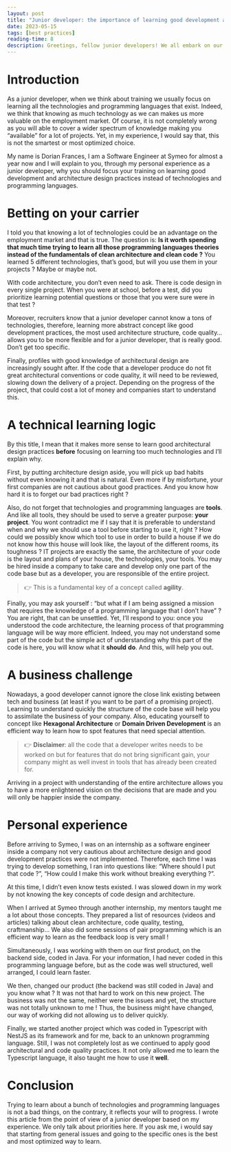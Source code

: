 ```yaml
---
layout: post
title: "Junior developer: the importance of learning good development and architecture practices"
date: 2023-05-15
tags: [best practices]
reading-time: 8
description: Greetings, fellow junior developers! We all embark on our coding journeys with an insatiable thirst for knowledge, eagerly devouring every programming language and technology in our path. It's only natural to believe that the more technologies we master, the more valuable we become in the competitive job market. After all, versatility seems like the ultimate key to unlocking endless opportunities. But what if I told you there's a smarter and more optimized approach to reaching your career goals?
---
```


# Introduction

As a junior developer, when we think about training we usually focus on learning all the technologies and programming languages that exist. Indeed, we
think that knowing as much technology as we can makes us more valuable on the employment market. Of course, it is not completely wrong as you will
able to cover a wider spectrum of knowledge making you “available” for a lot of projects. Yet, in my experience, I would say that, this is not the
smartest or most optimized choice.

My name is Dorian Frances, I am a Software Engineer at Symeo for almost a year now and I will explain to you, through my personal experience as a
junior developer, why you should focus your training on learning good development and architecture design practices instead of technologies and
programming languages.

# Betting on your carrier

I told you that knowing a lot of technologies could be an advantage on the employment market and that is true. The question is: **Is it worth spending
that much time trying to learn all those programming languages theories instead of the fundamentals of clean architecture and clean code ?** You
learned 5 different technologies, that’s good, but will you use them in your projects ? Maybe or maybe not.

With code architecture, you don’t even need to ask. There is code design in every single project. When you were at school, before a test, did you
prioritize learning potential questions or those that you were sure were in that test ?

Moreover, recruiters know that a junior developer cannot know a tons of technologies, therefore, learning more abstract concept like good development
practices, the most used architecture structure, code quality… allows you to be more flexible and for a junior developer, that is really good. Don’t
get too specific.

Finally, profiles with good knowledge of architectural design are increasingly sought after. If the code that a developer produce do not fit great
architectural conventions or code quality, it will need to be reviewed, slowing down the delivery of a project. Depending on the progress of the
project, that could cost a lot of money and companies start to understand this.

# A technical learning logic

By this title, I mean that it makes more sense to learn good architectural design practices **before** focusing on learning too much technologies and
I’ll explain why.

First, by putting architecture design aside, you will pick up bad habits without even knowing it and that is natural. Even more if by misfortune, your
first companies are not cautious about good practices. And you know how hard it is to forget our bad practices right ?

Also, do not forget that technologies and programming languages are **tools**. And like all tools, they should be used to serve a
greater purpose: **your project**. You wont contradict me if I say that it is preferable to understand when and why we should use a tool before
starting to use it, right ? How could we possibly know which tool to use in order to build a house if we do not know how this house will look like,
the layout of the different rooms, its toughness ? IT projects are exactly the same, the architecture of your code is the layout and plans of your
house, the technologies, your tools. You may be hired inside a company to take care and develop only one part of the code base but as a developer, you
are responsible of the entire project.

> 👉 This is a fundamental key of a concept called **agility**.

Finally, you may ask yourself : “but what if I am being assigned a mission that requires the knowledge of a programming language that I don’t have” ?
You are right, that can be unsettled. Yet, I’ll respond to you: once you understood the code architecture, the learning process of that programming
language will be way more efficient. Indeed, you may not understand some part of the code but the simple act of understanding why this part of the
code is here, you will know what it **should** **do**. And this, will help you out.

# A business challenge

Nowadays, a good developer cannot ignore the close link existing between tech and business (at least if you want to be part of a promising project).
Learning to understand quickly the structure of the code base will help you to assimilate the business of your company. Also, educating yourself to
concept like **Hexagonal Architecture** or **Domain Driven Development** is an efficient way to learn how to spot features that need special
attention.

> 👉 **Disclaimer**: all the code that a developer writes needs to be worked on but for features that do not bring significant gain, your company might as well invest in tools that has already been created for.

Arriving in a project with understanding of the entire architecture allows you to have a more enlightened vision on the decisions that are made and
you will only be happier inside the company.

# Personal experience

Before arriving to Symeo, I was on an internship as a software engineer inside a company not very cautious about architecture design and good
development practices were not implemented. Therefore, each time I was trying to develop something, I ran into questions like: “Where should I put
that code ?”, “How could I make this work without breaking everything ?”.

At this time, I didn’t even know tests existed. I was slowed down in my work by not knowing the key concepts of code design and architecture.

When I arrived at Symeo through another internship, my mentors taught me a lot about those concepts. They prepared a list of resources (videos and
articles) talking about clean architecture, code quality, testing, craftmanship… We also did some sessions of pair programming which is an efficient
way to learn as the feedback loop is very small !

Simultaneously, I was working with them on our first product, on the backend side, coded in Java. For your information, I had never coded in this
programming language before, but as the code was well structured, well arranged, I could learn faster.

We then, changed our product (the backend was still coded in Java) and you know what ? It was not that hard to work on this new project. The business
was not the same, neither were the issues and yet, the structure was not totally unknown to me ! Thus, the business might have changed, our way of
working did not allowing us to deliver quickly.

Finally, we started another project which was coded in Typescript with NestJS as its framework and for me, back to an unknown programming language.
Still, I was not completely lost as we continued to apply good architectural and code quality practices. It not only allowed me to learn the
Typescript language, it also taught me how to use it **well**.

# Conclusion

Trying to learn about a bunch of technologies and programming languages is not a bad things, on the contrary, it reflects your will to progress. I
wrote this article from the point of view of a junior developer based on my experience. We only talk about priorities here. If you ask me, i would say
that starting from general issues and going to the specific ones is the best and most optimized way to learn.